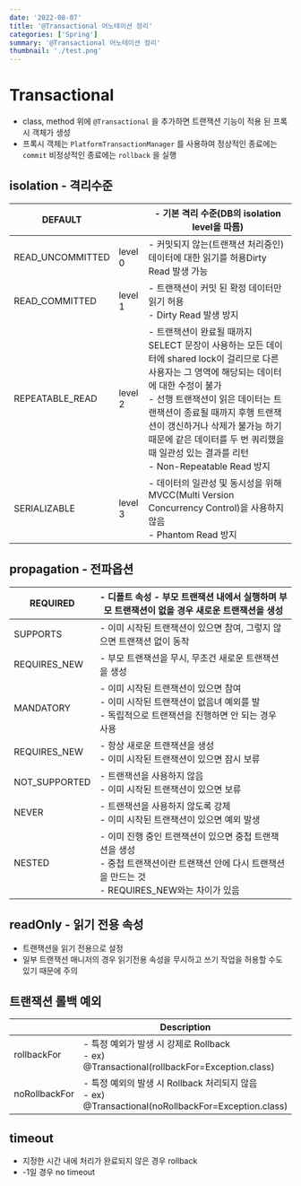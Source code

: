```yaml
---
date: '2022-08-07'
title: '@Transactional 어노테이션 정리'
categories: ['Spring']
summary: '@Transactional 어노테이션 정리'
thumbnail: './test.png'
---
```



# Transactional
  - class, method 위에 `@Transactional` 을 추가하면 트랜잭션 기능이 적용 된 프록시 객체가 생성
  - 프록시 객체는 `PlatformTransactionManager` 를 사용하여 정상적인 종료에는 `commit`  비정상적인 종료에는 `rollback` 을 실행
   

## isolation - 격리수준

  | DEFAULT |  | - 기본 격리 수준(DB의 isolation level을 따름) |
  | --- | --- | --- |
  | READ_UNCOMMITTED | level 0 | - 커밋되지 않는(트랜잭션 처리중인) 데이터에 대한 읽기를 허용Dirty Read 발생 가능 |
  | READ_COMMITTED | level 1 | - 트랜잭션이 커밋 된 확정 데이터만 읽기 허용 <br/> - Dirty Read 발생 방지 |
  | REPEATABLE_READ | level 2 | - 트랜잭션이 완료될 때까지 SELECT 문장이 사용하는 모든 데이터에 shared lock이 걸리므로 다른 사용자는 그 영역에 해당되는 데이터에 대한 수정이 불가 <br/> - 선행 트랜잭션이 읽은 데이터는 트랜잭션이 종료될 때까지 후행 트랜잭션이 갱신하거나 삭제가 불가능 하기때문에 같은 데이터를 두 번 쿼리했을 때 일관성 있는 결과를 리턴 <br/> - Non-Repeatable Read 방지 |
  | SERIALIZABLE | level 3 | - 데이터의 일관성 및 동시성을 위해 MVCC(Multi Version Concurrency Control)을 사용하지 않음 <br/> - Phantom Read 방지 |
  

## propagation - 전파옵션 
        
  | REQUIRED | - 디폴트 속성 - 부모 트랜잭션 내에서 실행하며 부모 트랜잭션이 없을 경우 새로운 트랜잭션을 생성 |
  | --- | --- |
  | SUPPORTS | - 이미 시작된 트랜잭션이 있으면 참여, 그렇지 않으면 트랜잭션 없이 동작 |
  | REQUIRES_NEW | - 부모 트랜잭션을 무시, 무조건 새로운 트랜잭션을 생성 |
  | MANDATORY | - 이미 시작된 트랜잭션이 있으면 참여 <br/> - 이미 시작된 트랜잭션이 없음녀 예외를 발 <br/> - 독립적으로 트랜잭션을 진행하면 안 되는 경우 사용 |
  | REQUIRES_NEW | - 항상 새로운 트랜잭션을 생성 <br/> - 이미 시작된 트랜잭션이 있으면 잠시 보류 |
  | NOT_SUPPORTED | - 트랜잭션을 사용하지 않음 <br/> - 이미 시작된 트랜잭션이 있으면 보류 |
  | NEVER | - 트랜잭션을 사용하지 않도록 강제 <br/> - 이미 시작된 트랜잭션이 있으면 예외 발생  |
  | NESTED | - 이미 진행 중인 트랜잭션이 있으면 중첩 트랜잭션을 생성 <br/> - 중첩 트랜잭션이란 트랜잭션 안에 다시 트랜잭션을 만드는 것 <br/> - REQUIRES_NEW와는 차이가 있음 |
    

## readOnly - 읽기 전용 속성
  - 트랜잭션을 읽기 전용으로 설정
  - 일부 트랜잭션 매니저의 경우 읽기전용 속성을 무시하고 쓰기 작업을 허용할 수도 있기 때문에 주의 


## 트랜잭션 롤백 예외

  |  | Description |
  | --- | --- |
  | rollbackFor | - 특정 예외가 발생 시 강제로 Rollback <br/> - ex) @Transactional(rollbackFor=Exception.class) |
  | noRollbackFor | - 특정 예외의 발생 시 Rollback 처리되지 않음 <br/> - ex) @Transactional(noRollbackFor=Exception.class) | 


## timeout 
  - 지정한 시간 내에 처리가 완료되지 않은 경우 rollback
  - -1일 경우 no timeout
